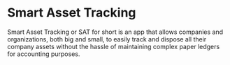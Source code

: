 # Smart Asset Tracking

Smart Asset Tracking or SAT for short is an app that allows companies and organizations, both big and small, to easily track and dispose all their company assets without the hassle of maintaining complex paper ledgers for accounting purposes.
